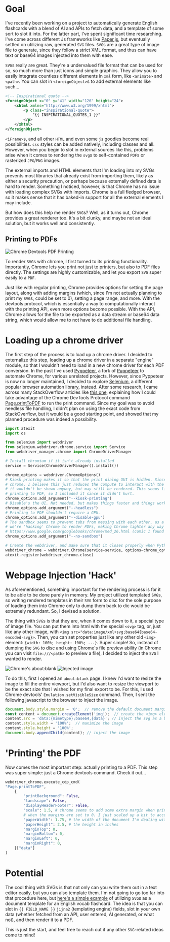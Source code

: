 # Goal

I've recently been working on a project to automatically generate English flashcards with a blend of AI and APIs to fetch data, and a template of some sort to slot it into. For the latter part, I've spent significant time researching. I've come across different Js frameworks like [Paper.js](http://paperjs.org/), but eventually settled on utilizing raw, generated `SVG` files. `SVG`s are a great type of image file to generate, since they follow a strict XML format, and thus can have text or base64 images injected into them with ease.

`SVG`s really are great. They're a undervalued file format that can be used for so, so much more than just icons and simple graphics. They allow you to easily integrate countless different elements in `xml` form, like `<animate>` and `<path>`. You can slot in `<foreignObject>`s to add external elements like such...

```xml
<!-- Inspirational quote -->
<foreignObject x="0" y="41" width="126" height="24">
    <xhtml xmlns="http://www.w3.org/1999/xhtml">
        <p class="inspirational-quote">
            "{{ INSPIRATIONAL_QUOTES_1 }}"
        </p>
    </xhtml>
</foreignObject>
```

`<iFrame>`s, and all other `HTML` and even some `js` goodies become real possibilities. `css` styles can be added natively, including classes and all. However, when you begin to slot in external sources like this, problems arise when it comes to rendering the `svg`s to self-contained `PDF`s or rasterized `JPG`/`PNG` images.

The external imports and HTML elements that I'm loading into my SVGs prevents most libraries that already exist from importing them, likely as either a security precaution, or perhaps because externally defined data is hard to render. Something I noticed, however, is that Chrome has no issue with loading complex SVGs with imports. Chrome is a full fledged browser, so it makes sense that it has baked-in support for all the external elements I may include.

But how does this help me render `SVG`s? Well, as it turns out, Chrome provides a great renderer too. It's a bit clunky, and maybe not an ideal solution, but it works well and consistently.

## Printing to PDFs

![Chrome Devtools PDF Printing](renderPDF.png|width=36|float=right)

To render `SVG`s with chrome, I first turned to its printing functionality. Importantly, Chrome lets you print not just to printers, but also to PDF files directly. The settings are highly customizable, and let you export `SVG` super easily to a `PDF`.

Just like with regular printing, Chrome provides options for setting the page layout, along with adding margins (which, since I'm not actually planning to print my `SVG`s, could be set to 0), setting a page range, and more. With the devtools protocol, which is essentially a way to computationally interact with the printing API, even more options become possible. With the API, Chrome allows for the file to be exported as a data stream or base64 data string, which would allow me to not have to do additional file handling.

# Loading up a chrome driver

The first step of the process is to load up a chrome driver. I decided to externalize this step, loading up a chrome driver in a separate "engine" module, so that I wouldn't need to load in a new chrome driver for each PDF conversion. In the past I've used [Pyppeteer](https://github.com/pyppeteer/pyppeteer), a fork of [Puppeteer](https://pptr.dev/) to automate Chrome, for various unrelated projects. However, since Pyppeteer is now no longer maintained, I decided to explore [Selenium](https://www.selenium.dev/), a different popular browser automation library, instead. After some research, I came across many StackOverflow articles like [this one](https://stackoverflow.com/a/68353518/14266969), explaining how I could take advantage of the Chrome DevTools Protocol command [Page.printToPDF](https://chromedevtools.github.io/devtools-protocol/tot/Page/#method-printToPDF) to run the print command. Since my goal was to avoid needless file handling, I didn't plan on using the exact code from StackOverflow, but it would be a good starting point, and showed that my planned procedure was indeed a possibility.


```py
import atexit
import os

from selenium import webdriver
from selenium.webdriver.chrome.service import Service
from webdriver_manager.chrome import ChromeDriverManager

# Install chromium if it isn't already installed
service = Service(ChromeDriverManager().install())

chrome_options = webdriver.ChromeOptions()
# Kiosk printing makes it so that the print dialog GUI is hidden. Since I'm using headless
# chrome, I believe this just reduces the compute to interact with the print-to-pdf API, since
# it wouldn't be shown anyway, but may still be rendered. This seems like a common flag for
# printing to PDF, so I included it since it didn't hurt.
chrome_options.add_argument("--kiosk-printing")
# Disable's the UI. Not needed, but makes things faster and things work on CLI only computers.
chrome_options.add_argument("--headless")
# Printing to PDF shouldn't require a GPU.
chrome_options.add_argument("--disable-gpu")
# The sandbox seems to prevent tabs from messing with each other, as a security feature. Since
# we're 'hacking' Chrome to render PDFs, making Chrome lighter any way we can is ideal.
# https://www.google.com/googlebooks/chrome/med_26.html (comic I found that helps explain it)
chrome_options.add_argument("--no-sandbox")

# Create the webdriver, and make sure that it closes properly when Python exits
webdriver_chrome = webdriver.Chrome(service=service, options=chrome_options)
atexit.register(webdriver_chrome.close)
```

# Webpage Injection 'Hack'

As aforementioned, something important for the rendering process is for it to be able to be done purely in memory. My project utilized templated `SVG`s, so writing rendered templates in their `SVG` form to disc for the sole purpose of loading them into Chrome only to dump them back to dic would be extremely redundant. So, I devised a solution.

The thing with `SVG`s is that they are, when it comes down to it, a special type of image file. You can put them into html with the special `<svg>` tag, or, just like any other image, with `<img src="data:image/xml+svg;base64{base64-encoded-svg}>`. Then, you can set properties just like any other old `<img>` element: `{width: 100%; height: 100%; ...}`. Super simple! So, instead of dumping the `SVG` to disc and using Chrome's file preview ability (in Chrome you can visit `file:///<path>` to preview a file), I decided to inject the `SVG` I wanted to render.

![Chrome's about:blank](aboutBlank.png)
![Injected image](injectedImage.png)

To do this, first I opened an `about:blank` page. I knew I'd want to resize the image to fill the entire viewport, but I'd also want to resize the viewport to be the exact size that I wished for my final export to be. For this, I used Chrome devtools' `Emulation.setVisibleSize` command. Then, I sent the following javascript to the browser to inject the image.


```js
document.body.style.margin = '0';  // remove the default document margin
const content = document.createElement('img');  // create the <img> element
content.src = 'data:{mimetype};base64,{data}'; // inject the svg as a b64 image
content.style.width = '100%';  // maximize the image
content.style.height = '100%';
document.body.appendChild(content); // inject the image
```

# 'Printing' the PDF

Now comes the most important step: actually printing to a PDF. This step was super simple: just a Chrome devtools command. Check it out...

```py
webdriver_chrome.execute_cdp_cmd(
"Page.printToPDF",
    {
        "printBackground": False,
        "landscape": False,
        "displayHeaderFooter": False,
        "scale": 1.5, # chrome seems to add some extra margin when printing, even
        # when the margins are set to 0. I just scaled up a bit to account for this.
        "paperWidth": 1.75, # the width of the document I'm dealing with, in inches
        "paperHeight": 2.5, # the height in inches
        "marginTop": 0,
        "marginBottom": 0,
        "marginLeft": 0,
        "marginRight": 0,
    }["data"]
)
```

# Potential
The cool thing with SVGs is that not only can you write them out in a text editor easily, but you can also template them. I'm not going to go too far into that procedure here, but [here's a simple example](https://github.com/404Wolf/SvgTemplating) of utilizing `SVG`s as a document template for an English vocab flashcard. The idea is that you can slot in `{{ FIELD_NAME }}` `jijna2` (templating engine) fields, slot in your own data (whether fetched from an API, user entered, AI generated, or what not), and then render it to a PDF. 

This is just the start, and feel free to reach out if any other `SVG`-related ideas come to mind!
